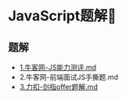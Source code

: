 # JavaScript题解:rocket:





## 题解

- [1.牛客网-JS能力测评.md](./1.牛客网-JS能力测评.md)
- 2.牛客网-前端面试JS手撕题.md
- [3.力扣-剑指offer题解.md](./3.力扣-剑指offer题解.md)


